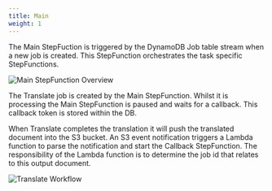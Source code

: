 ```yaml
---
title: Main
weight: 1
---
```


<!--
Copyright Amazon.com, Inc. or its affiliates. All Rights Reserved.
SPDX-License-Identifier: MIT-0
-->

The Main StepFuction is triggered by the DynamoDB Job table stream when a new job is created. This StepFunction orchestrates the task specific StepFunctions.

![Main StepFunction Overview](/graphs/stepfunction_main_overview.png)

The Translate job is created by the Main StepFunction. Whilst it is processing the Main StepFunction is paused and waits for a callback. This callback token is stored within the DB.

When Translate completes the translation it will push the translated document into the S3 bucket. An S3 event notification triggers a Lambda function to parse the notification and start the Callback StepFunction. The responsibility of the Lambda function is to determine the job id that relates to this output document.

![Translate Workflow](/graphs/translate_workflow.png)